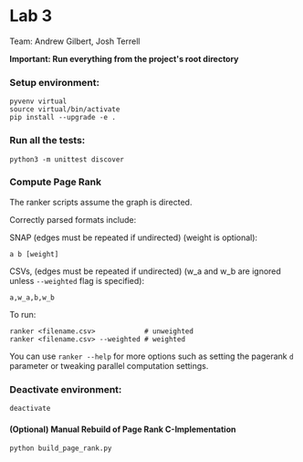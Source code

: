# Lab 3

Team: Andrew Gilbert, Josh Terrell

**Important: Run everything from the project's root directory**

### Setup environment:
```
pyvenv virtual
source virtual/bin/activate
pip install --upgrade -e .
```

### Run all the tests:
`python3 -m unittest discover`

### Compute Page Rank
The ranker scripts assume the graph is directed.

Correctly parsed formats include:

SNAP (edges must be repeated if undirected) (weight is optional):
```
a b [weight]
```
CSVs, (edges must be repeated if undirected) (w\_a and w\_b are ignored unless
`--weighted` flag is specified):
```
a,w_a,b,w_b
```

To run:
```
ranker <filename.csv>            # unweighted
ranker <filename.csv> --weighted # weighted
```

You can use `ranker --help` for more options such as setting the pagerank `d`
parameter or tweaking parallel computation settings.

### Deactivate environment:
```bash
deactivate
```

#### (Optional) Manual Rebuild of Page Rank C-Implementation
```bash
python build_page_rank.py
```
